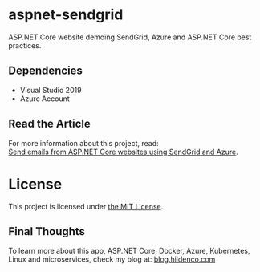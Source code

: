 # aspnet-sendgrid
ASP.NET Core website demoing SendGrid, Azure and ASP.NET Core best practices.

## Dependencies
* Visual Studio 2019
* Azure Account

## Read the Article
For more information about this project, read:   
[Send emails from ASP.NET Core websites using SendGrid and Azure](https://blog.hildenco.com/2020/07/send-emails-from-aspnet-core-websites.html).

# License
This project is licensed under
[the MIT License](https://opensource.org/licenses/MIT).

## Final Thoughts
To learn more about this app, ASP.NET Core, Docker, Azure, Kubernetes,
Linux and microservices, check my blog at:
[blog.hildenco.com](https://blog.hildenco.com)

